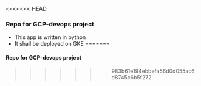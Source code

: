 <<<<<<< HEAD
### Repo for GCP-devops project

- This app is written in python
- It shall be deployed on GKE
=======
#### Repo for GCP-devops project
>>>>>>> 983b61e194ebbefa56d0d055ac6d8745c6b5f272
